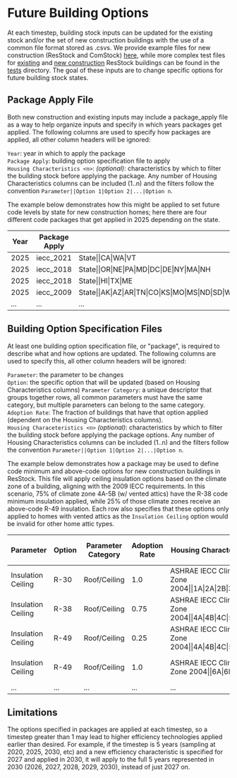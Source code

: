 # Future Building Options
At each timestep, building stock inputs can be updated for the existing stock and/or the set of new construction buildings with the use of a common file format stored as .csvs. We provide example files for new construction (ResStock and ComStock) [here](https://github.com/NREL/buildstock-projections/tree/main/resources/inputs), while more complex test files for [existing](https://github.com/NREL/buildstock-projections/tree/main/tests/test_files/project_CA/existing) and [new construction](https://github.com/NREL/buildstock-projections/tree/main/tests/test_files/project_CA/new_construction) ResStock buildings can be found in the [tests](https://github.com/NREL/buildstock-projections/tree/main/tests/test_files/project_CA) directory. The goal of these inputs are to change specific options for future building stock states.

## Package Apply File
Both new construction and existing inputs may include a package_apply file as a way to help organize inputs and specify in which years packages get applied. The following columns are used to specify how packages are applied, all other column headers will be ignored:

`Year`: year in which to apply the package  
`Package Apply`:  building option specification file to apply  
`Housing Characteristics <n>`: *(optional)*: characteristics by which to filter the building stock before applying the package. Any number of Housing Characteristics columns can be included (1..n) and the filters follow the convention `Parameter||Option 1|Option 2|...|Option n`.


The example below demonstrates how this might be applied to set future code levels by state for new construction homes; here there are four different code packages that get applied in 2025 depending on the state.

| Year        | Package Apply    | Housing Characteristics 1   | 
| ----------- | ----------- | -----------       | 
| 2025          | iecc_2021     | State\|\|CA\|WA\|VT           | 
| 2025   | iecc_2018    | State\|\|OR\|NE\|PA\|MD\|DC\|DE\|NY\|MA\|NH           | 
| 2025   | iecc_2018    | State\|\|HI\|TX\|ME         | 
| 2025   | iecc_2009    | State\|\|AK\|AZ\|AR\|TN\|CO\|KS\|MO\|MS\|ND\|SD\|WY\|MT\|ID\|NV\|UT\|NM\|OK\|MN\|IA\|LA\|WI\|IL\|MI\|IN\|OH\|KY\|AL\|GA\|FL\|SC\|NC\|VA\|WV\|NJ\|CT\|RI         | 
| ...         | ...         | ...               | 

## Building Option Specification Files
At least one building option specification file, or "package", is required to describe what and how options are updated. The following columns are used to specify this, all other column headers will be ignored:

`Parameter`: the parameter to be changes   
`Option`:  the specific option that will be updated (based on Housing Characteristics columns)
`Parameter Category`: a unique descriptor that groups together rows, all common parameters must have the same category, but multiple parameters can belong to the same category.  
`Adoption Rate`: The fraction of buildings that have that option applied (dependent on the Housing Characteristics columns).  
`Housing Characeteristics <n>` *(optional)*: characteristics by which to filter the building stock before applying the package options. Any number of Housing Characteristics columns can be included (1..n) and the filters follow the convention `Parameter||Option 1|Option 2|...|Option n`.

The example below demonstrates how a package may be used to define code minimum and above-code options for new construction buildings in ResStock. This file will apply ceiling insulation options based on the climate zone of a building, aligning with the 2009 IECC requirements. In this scenario, 75% of climate zone 4A-5B (w/ vented attics) have the R-38 code minimum insulation applied, while 25% of those climate zones receive an above-code R-49 insulation. Each row also specifies that these options only applied to homes with vented attics as the `Insulation Ceiling` option would be invalid for other home attic types. 

| Parameter         | Option        | Parameter Category    | Adoption Rate | Housing Characteristics 1                                 |Housing Characteristics 2  |
| -----------       | -----------   | -----------           | -----------   | -----------                                               |-----------                |
| Insulation Ceiling| R-30          | Roof/Ceiling          | 1.0           | ASHRAE IECC Climate Zone 2004\|\|1A\|2A\|2B\|3A\|3B\|3C   | Geometry Attic Type\|\|Vented Attic |
| Insulation Ceiling| R-38          | Roof/Ceiling          | 0.75          | ASHRAE IECC Climate Zone 2004\|\|4A\|4B\|4C\|5A\|5B       | Geometry Attic Type\|\|Vented Attic |
| Insulation Ceiling| R-49          | Roof/Ceiling          | 0.25          | ASHRAE IECC Climate Zone 2004\|\|4A\|4B\|4C\|5A\|5B       | Geometry Attic Type\|\|Vented Attic |
| Insulation Ceiling| R-49          | Roof/Ceiling          | 1.0           | ASHRAE IECC Climate Zone 2004\|\|6A\|6B\|7A\|7B           | Geometry Attic Type\|\|Vented Attic |
| ...               | ...           | ...                   | ...           | ...                                                       | ...           | 

## Limitations
The options specified in packages are applied at each timestep, so a timestep greater than 1 may lead to higher efficiency technologies applied earlier than desired. For example, if the timestep is 5 years (sampling at 2020, 2025, 2030, etc) and a new efficiency characteristic is specified for 2027 and applied in 2030, it will apply to the full 5 years represented in 2030 (2026, 2027, 2028, 2029, 2030), instead of just 2027 on.

